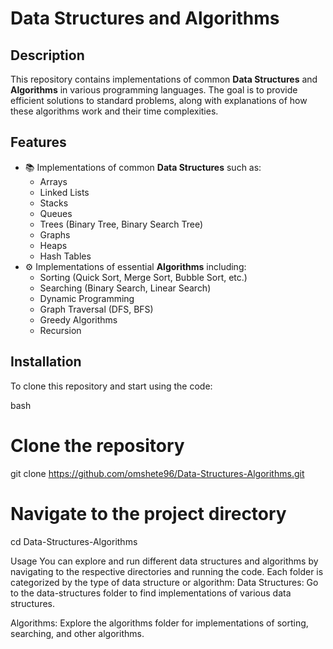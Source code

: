 # Data Structures and Algorithms

## Description
This repository contains implementations of common **Data Structures** and **Algorithms** in various programming languages. The goal is to provide efficient solutions to standard problems, along with explanations of how these algorithms work and their time complexities.

## Features
- 📚 Implementations of common **Data Structures** such as:
  - Arrays
  - Linked Lists
  - Stacks
  - Queues
  - Trees (Binary Tree, Binary Search Tree)
  - Graphs
  - Heaps
  - Hash Tables
- ⚙️ Implementations of essential **Algorithms** including:
  - Sorting (Quick Sort, Merge Sort, Bubble Sort, etc.)
  - Searching (Binary Search, Linear Search)
  - Dynamic Programming
  - Graph Traversal (DFS, BFS)
  - Greedy Algorithms
  - Recursion

## Installation

To clone this repository and start using the code:

bash
# Clone the repository
git clone https://github.com/omshete96/Data-Structures-Algorithms.git

# Navigate to the project directory
cd Data-Structures-Algorithms

Usage
You can explore and run different data structures and algorithms by navigating to the respective directories and running the code. Each folder is categorized by the type of data structure or algorithm:
Data Structures:
Go to the data-structures folder to find implementations of various data structures.

Algorithms:
Explore the algorithms folder for implementations of sorting, searching, and other algorithms.
